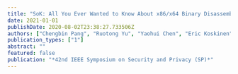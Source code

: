 ```yaml
---
title: "SoK: All You Ever Wanted to Know About x86/x64 Binary Disassembly But Were Afraid to Ask"
date: 2021-01-01
publishDate: 2020-08-02T23:38:27.733506Z
authors: ["Chengbin Pang", "Ruotong Yu", "Yaohui Chen", "Eric Koskinen", "Georgios Portokalidis", "Bing Mao", "Jun Xu"]
publication_types: ["1"]
abstract: ""
featured: false
publication: "*42nd IEEE Symposium on Security and Privacy (SP)*"
---
```


